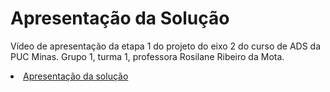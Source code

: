 # Apresentação da Solução

Vídeo de apresentação da etapa 1 do projeto do eixo 2 do curso de ADS da PUC Minas. Grupo 1, turma 1, professora Rosilane Ribeiro da Mota.

<li><a href="[https://player.vimeo.com/video/724166322?h=eca90783ac](https://vimeo.com/748586173)"> Apresentação da solução


